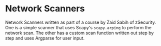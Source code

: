 # Network Scanners

Network Scanners written as part of a course by Zaid Sabih of zSecurity. One is a simple scanner that uses Scapy's `scapy.arping` to perform the network scan. The other has a custom scan function written out step by step and uses Argparse for user input.
